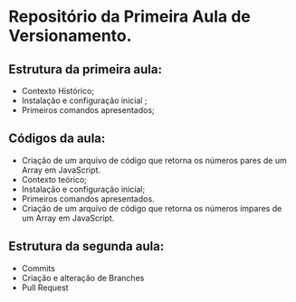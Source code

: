 # Repositório da Primeira Aula de Versionamento. 


## Estrutura da primeira aula:

- Contexto Histórico;
- Instalação e configuração inicial ;
- Primeiros comandos apresentados;

## Códigos da aula:

- Criação de um arquivo de código que retorna os números pares de um Array em JavaScript.
- Contexto teórico;
- Instalação e configuração inicial;
- Primeiros comandos apresentados.
- Criação de um arquivo de código que retorna os números ímpares de um Array em JavaScript.


## Estrutura da segunda aula:
- Commits
- Criação e alteração de Branches 
- Pull Request 


